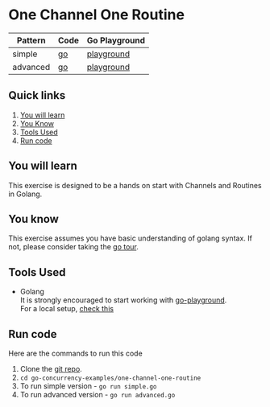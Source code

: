 # One Channel One Routine

| Pattern | Code | Go Playground       |
|---------------------------|----------------------------------------|---------------------|
| simple |[go](./simple.go)                         | [playground](https://go.dev/play/p/0D6YUf_MwLH) |
| advanced |[go](./advanced.go)                         | [playground](https://go.dev/play/p/nsRLn1KGUaM) |

## Quick links
1. [You will learn](#you-will-learn)
2. [You Know](#you-know)
3. [Tools Used](#tools-used)
4. [Run code](#run-code)


## You will learn
This exercise is designed to be a hands on start with Channels and Routines in Golang.  

## You know
This exercise assumes you have basic understanding of golang syntax.
If not, please consider taking the [go tour](https://go.dev/tour/welcome/1).

## Tools Used
- Golang  
It is strongly encouraged to start working with [go-playground](https://go.dev/play/).  
For a local setup, [check this](https://go.dev/doc/install)

## Run code
Here are the commands to run this code  
1. Clone the [git repo](https://github.com/guptaachin/go-concurrency-examples).
2. `cd go-concurrency-examples/one-channel-one-routine` 
3. To run simple version - `go run simple.go` 
4. To run advanced version - `go run advanced.go` 
